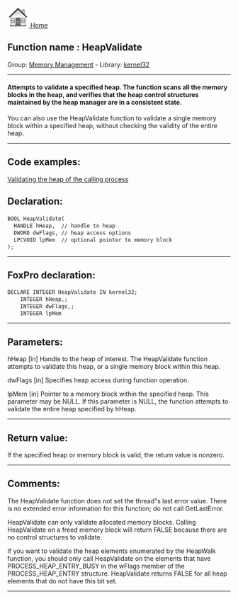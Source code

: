 [<img src="../../images/home.png"> Home ](https://github.com/VFPX/Win32API)  

## Function name : HeapValidate
Group: [Memory Management](../../functions_group.md#Memory_Management)  -  Library: [kernel32](../../../libraries.md#kernel32)  
***  


#### Attempts to validate a specified heap. The function scans all the memory blocks in the heap, and verifies that the heap control structures maintained by the heap manager are in a consistent state.

You can also use the HeapValidate function to validate a single memory block within a specified heap, without checking the validity of the entire heap.
***  


## Code examples:
[Validating the heap of the calling process](../../samples/sample_200.md)  

## Declaration:
```foxpro  
BOOL HeapValidate(
  HANDLE hHeap,  // handle to heap
  DWORD dwFlags, // heap access options
  LPCVOID lpMem  // optional pointer to memory block
);  
```  
***  


## FoxPro declaration:
```foxpro  
DECLARE INTEGER HeapValidate IN kernel32;
	INTEGER hHeap,;
	INTEGER dwFlags,;
	INTEGER lpMem  
```  
***  


## Parameters:
hHeap 
[in] Handle to the heap of interest. The HeapValidate function attempts to validate this heap, or a single memory block within this heap. 

dwFlags 
[in] Specifies heap access during function operation. 

lpMem 
[in] Pointer to a memory block within the specified heap. This parameter may be NULL. 
If this parameter is NULL, the function attempts to validate the entire heap specified by hHeap.  
***  


## Return value:
If the specified heap or memory block is valid, the return value is nonzero.  
***  


## Comments:
The HeapValidate function does not set the thread"s last error value. There is no extended error information for this function; do not call GetLastError.  
  
HeapValidate can only validate allocated memory blocks. Calling HeapValidate on a freed memory block will return FALSE because there are no control structures to validate.   
  
If you want to validate the heap elements enumerated by the HeapWalk function, you should only call HeapValidate on the elements that have PROCESS_HEAP_ENTRY_BUSY in the wFlags member of the PROCESS_HEAP_ENTRY structure. HeapValidate returns FALSE for all heap elements that do not have this bit set.   
  
***  

